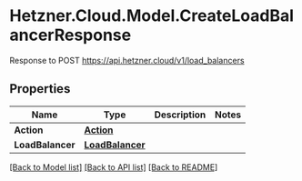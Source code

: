 # Hetzner.Cloud.Model.CreateLoadBalancerResponse
Response to POST https://api.hetzner.cloud/v1/load_balancers

## Properties

Name | Type | Description | Notes
------------ | ------------- | ------------- | -------------
**Action** | [**Action**](Action.md) |  | 
**LoadBalancer** | [**LoadBalancer**](LoadBalancer.md) |  | 

[[Back to Model list]](../../README.md#documentation-for-models) [[Back to API list]](../../README.md#documentation-for-api-endpoints) [[Back to README]](../../README.md)

